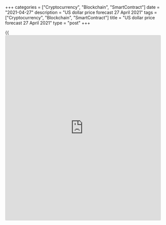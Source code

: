 +++
categories = ["Cryptocurrency", "Blockchain", "SmartContract"]
date = "2021-04-27"
description = "US dollar price forecast 27 April 2021"
tags = ["Cryptocurrency", "Blockchain", "SmartContract"]
title = "US dollar price forecast 27 April 2021"
type = "post"
+++

{{<iframe id="large-banner" src="https://www.bounty.group/#slide=15.0" width="100%" height="600" scrolling="no" style="border: 0px solid rgb(216, 221, 230); border-radius: 3px;">}}

2021-04-27

2021-04-27

Dollar: trust and test! Forecast as of 27.04.2021Dmitri Demidenko

The Federal Reserve has become an innovator in 2020-2021, but the market
continues to live the old-fashioned way. Investors still do not believe
in the willingness of the central bank to allow the economy to overheat
and test the Fed for strength. Should we expect new tests similar to
March? Let us discuss the Forex outlook and make up a [EURUSD][1]
trading plan.

## Weekly US dollar fundamental forecast

The weak German business climate index, the dovish stance of the ECB
officials, and the hawkish shift in the forecasts of Bloomberg experts
concerning the start of tapering the US QE didn’t allow the [EURUSD][1]
bulls to consolidate the price at the bottom of figure 21. Nordea
Markets notes that the markets underestimate the possibility of a quick
return of unemployment to pre-pandemic levels, the ability of inflation
to stay above 2% for a long time, and the risks of an earlier start of
the Fed's monetary [policy](https://www.fintechee.com/policy/) normalization. If so, it's time to buy the US
dollar. If everything were so simple ...

Investors' behavior has been shaped for decades and passed down from
generation to generation. The world economy develops cyclically: the
recession is followed by the recovery and vice versa. The central bank
should give and take monetary stimulus to smooth out the recession and
prevent the following overheating. First, this leads to a weakening of
the greenback, then - to its growth. The problem with the current
recession is that it is unique. The US economy is recovering much faster
than usual. However, the return of global GDP to the trend is uneven due
to different rates of vaccination. In this regard, the Fed's position is
significantly different from what generations of [investor](https://www.fintechee.com/tutorial-for-forex-trading/investor-mode/)s have seen in
previous decades. The Fed is willing to put up with the high inflation,
allowing the economy to overheat, as it considers these processes to be
temporary. Nonetheless, it is tough to change the market expectations.

Investors’ expectations stick to the old patterns. Traders tend to
overestimate the chances of a federal funds rate hike because if it
happens sooner rather than later, they could lose money on bonds. This
is especially true when borrowing costs are near [historical](https://www.fintechee.com/services/historical-data-for-forex/)ly low
levels.

### Dynamics of Fed interest rate and expected changes implied by market
sentiment



 _Source_ _: Wall Street Journal_

As a result, there are so-called tests of the Fed’s strength. There was
an illustrative example in March. Treasury yields were rallying up even
though Jerome Powell and his colleagues persistently repeated the mantra
about the Fed’s willingness to remain passive for a long time. In April,
the Treasury yields went down, depriving the US dollar of its
competitive advantage, but the market may not have calmed down. Such
tests of strength will repeat, especially since the US economic growth
is meeting the expectations.

What am I driving at? [EURUSD][1] bulls must be ready for drawdowns. And
the corrections should be deep enough. But I strongly doubt that the
medium-term downtrend will resume. That is because the euro is not at
all the same as in the first quarter. The EU is increasing the
vaccination speed. Although not as massive as in the United States, the
euro-area fiscal stimulus is coming into effect. The stimulus effect
will be the most in 2021 and will not be distributed between years.

### Weekly [EURUSD][1] trading plan

The USA is losing its exclusivity, and other advanced economies are
recovering. Therefore, I recommend buying the [EURUSD][1] on the
rebounds from the supports at 1.2044, 1.2 and 1.1965. The signal to open
long positions will also be the euro corrections down after the
publication of the euro-area and US GDP data for the first quarter and
the FOMC meeting.



## Price chart of EURUSD in real time mode

The content of this article reflects the author’s opinion and does not
necessarily reflect the official position of LiteForex. The material
published on this page is provided for informational purposes only and
should not be considered as the provision of investment advice for the
purposes of Directive 2004/39/EC.

Rate this article:

{{value}}

( {{count}} {{title}} )

   1. my.liteforex.com/trading/chart?symbol=EURUSD&returnUrl=true